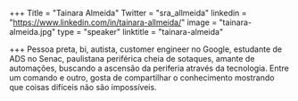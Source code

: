 +++
Title = "Tainara Almeida"
Twitter = "sra_allmeida"
linkedin = "https://www.linkedin.com/in/tainara-allmeida/"
image = "tainara-almeida.jpg"
type = "speaker"
linktitle = "tainara-almeida"

+++
Pessoa preta, bi, autista, customer engineer no Google, estudante de ADS no Senac, paulistana periférica cheia de sotaques, amante de automações, buscando a ascensão da periferia através da tecnologia. Entre um comando e outro, gosta de compartilhar o conhecimento mostrando que coisas difíceis não são impossíveis.
